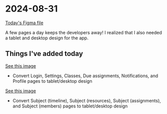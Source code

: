 # 2024-08-31

[Today's Figma file](https://www.figma.com/design/gExw6OWSHfpdTFB5g34f6c/Classy-app?version-id=6536161311&node-id=57795-3045&node-type=CANVAS&t=X446fUdzXRdoO9uj-0)

A few pages a day keeps the developers away! I realized that I also needed a tablet and desktop design for the app.

## Things I've added today

[See this image](./Changes.png)

- Convert Login, Settings, Classes, Due assignments, Notifications, and Profile pages to tablet/desktop design

[See this image](./Changes-1.png)

- Convert Subject (timeline), Subject (resources), Subject (assignments), and Subject (members) pages to tablet/desktop design
